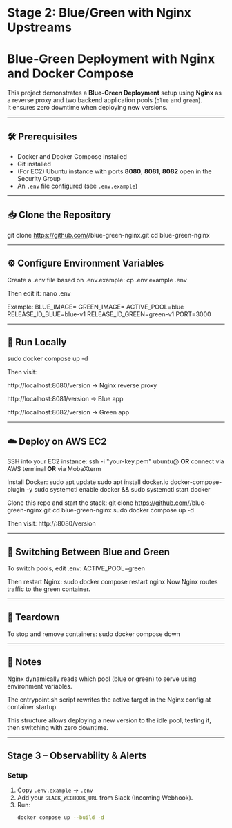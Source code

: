 # Stage 2: Blue/Green with Nginx Upstreams

# Blue-Green Deployment with Nginx and Docker Compose

This project demonstrates a **Blue-Green Deployment** setup using **Nginx** as a reverse proxy and two backend application pools (`blue` and `green`).  
It ensures zero downtime when deploying new versions.

---

## 🛠️ Prerequisites

- Docker and Docker Compose installed  
- Git installed  
- (For EC2) Ubuntu instance with ports **8080**, **8081**, **8082** open in the Security Group  
- An `.env` file configured (see `.env.example`)

---

## 📥 Clone the Repository

git clone https://github.com/<your-username>/blue-green-nginx.git
cd blue-green-nginx

---

## ⚙️ Configure Environment Variables
Create a .env file based on .env.example:
cp .env.example .env

Then edit it:
nano .env

Example:
BLUE_IMAGE=
GREEN_IMAGE=
ACTIVE_POOL=blue
RELEASE_ID_BLUE=blue-v1
RELEASE_ID_GREEN=green-v1
PORT=3000

---

## 🚀 Run Locally

sudo docker compose up -d

Then visit:

http://localhost:8080/version → Nginx reverse proxy

http://localhost:8081/version → Blue app

http://localhost:8082/version → Green app

---

## ☁️ Deploy on AWS EC2

SSH into your EC2 instance:
ssh -i "your-key.pem" ubuntu@<EC2-PUBLIC-IP> **OR** connect via AWS terminal **OR** via MobaXterm

Install Docker:
sudo apt update
sudo apt install docker.io docker-compose-plugin -y
sudo systemctl enable docker && sudo systemctl start docker

Clone this repo and start the stack:
git clone https://github.com/<your-username>/blue-green-nginx.git
cd blue-green-nginx
sudo docker compose up -d

Then visit:
http://<EC2-PUBLIC-IP>:8080/version

---

## 🔄 Switching Between Blue and Green

To switch pools, edit .env:
ACTIVE_POOL=green

Then restart Nginx:
sudo docker compose restart nginx
Now Nginx routes traffic to the green container.

---

## 🧹 Teardown
To stop and remove containers:
sudo docker compose down

---

## 🧠 Notes

Nginx dynamically reads which pool (blue or green) to serve using environment variables.

The entrypoint.sh script rewrites the active target in the Nginx config at container startup.

This structure allows deploying a new version to the idle pool, testing it, then switching with zero downtime.

---

## Stage 3 – Observability & Alerts

### Setup

1. Copy `.env.example` → `.env`
2. Add your `SLACK_WEBHOOK_URL` from Slack (Incoming Webhook).
3. Run:
   ```bash
   docker compose up --build -d
